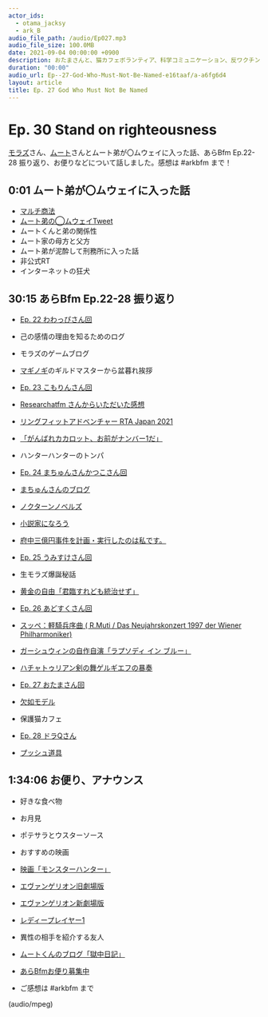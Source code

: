 ```yaml
---
actor_ids:
  - otama_jacksy
  - ark_B
audio_file_path: /audio/Ep027.mp3
audio_file_size: 100.0MB
date: 2021-09-04 00:00:00 +0900
description: おたまさんと、猫カフェボランティア、科学コミュニケーション、反ワクチン監視、ドラえもん、絶滅動物は蘇らせるべきか、ミッドサマー、保護猫のススメなどについて話しました。
duration: "00:00"
audio_url: Ep--27-God-Who-Must-Not-Be-Named-e16taaf/a-a6fg6d4
layout: article
title: Ep. 27 God Who Must Not Be Named
---
```


# Ep. 30 Stand on righteousness 

[モラズ](https://twitter.com/morazumorazu)さん、[ムート](https://twitter.com/mutoreimu)さんとムート弟が〇ムウェイに入った話、あらBfm Ep.22-28 振り返り、お便りなどについて話しました。感想は #arkbfm まで！

## 0:01 ムート弟が〇ムウェイに入った話

* [マルチ商法](https://ja.wikipedia.org/wiki/%E3%83%9E%E3%83%AB%E3%83%81%E5%95%86%E6%B3%95)
* [ムート弟の◯ムウェイTweet](https://twitter.com/mutoreimu/status/1418177328341917698?s=20)
* ムートくんと弟の関係性
* ムート家の母方と父方
* ムート弟が泥酔して刑務所に入った話
* 非公式RT
* インターネットの狂犬

## 30:15 あらBfm Ep.22-28 振り返り

* [Ep. 22 わわっぴさん回](https://anchor.fm/arkbfm/episodes/Ep--22-Director-of-Kebab-e14867i)
* 己の感情の理由を知るためのログ
* モラズのゲームブログ
* [マギノギ](https://mabinogi.nexon.co.jp/?argument=GkmaGBxY&dmai=a60dc6fca127d4)のギルドマスターから盆暮れ挨拶
* [Ep. 23 こもりんさん回](https://anchor.fm/arkbfm/episodes/Ep--23-Self-Branding-JK-e14urc5)
* [Researchatfm さんからいただいた感想](https://twitter.com/researchat_fm/status/1425184885698928642?s=20)
* [リングフィットアドベンチャー RTA Japan 2021](https://youtu.be/xJXD2BXorl4)
* [「がんばれカカロット、お前がナンバー1だ」](https://www.kujoyugo.com/entry/74)
    
* ハンターハンターのトンパ
* [Ep. 24 まちゅんさんかつこさん回](https://anchor.fm/arkbfm/episodes/Ep--24-Life-with-my-fave-e15kfud)
* [まちゅんさんのブログ](https://kajilaw.com/%e6%b0%97%e3%81%ab%e3%81%aa%e3%82%89%e3%81%aa%e3%81%84%e3%81%8f%e3%82%89%e3%81%84%e3%81%ab%e7%9c%a9%e3%81%97%e3%81%84-%e3%81%93%e3%81%ae-day-light/)
* [ノクターンノベルズ](https://nl.syosetu.com/redirect/ageauth/?url=https%3A%2F%2Fnoc.syosetu.com%2Ftop%2Ftop%2F&hash=1a96b5237afa724bef265b4f98dd107f2445ef8b)
* [小説家になろう](https://syosetu.com/)
* [府中三億円事件を計画・実行したのは私です。](https://amzn.to/3zITDGo)
    
* [Ep. 25 うみすけさん回](https://anchor.fm/arkbfm/episodes/Ep--25-Couldnt-live-someone-elses-life-e15ufbd)
* 生モラズ爆誕秘話
* [黄金の自由「君臨すれども統治せず」](https://ja.wikipedia.org/wiki/%E9%BB%84%E9%87%91%E3%81%AE%E8%87%AA%E7%94%B1)
* [Ep. 26 あどすくさん回](https://anchor.fm/arkbfm/episodes/Ep--26-I-dont-want-to-be-literally-FIRE-e16isqq)
* [スッペ：軽騎兵序曲 ( R.Muti / Das Neujahrskonzert 1997 der Wiener Philharmoniker)](https://www.nicovideo.jp/watch/sm14549745)
    
* [ガーシュウィンの自作自演「ラプソディ イン ブルー」](https://www.nicovideo.jp/watch/sm13173222)
    
* [ハチャトゥリアン剣の舞ゲルギエフの暴奏](https://www.nicovideo.jp/watch/sm1315181)
    
* [Ep. 27 おたまさん回](https://anchor.fm/arkbfm/episodes/Ep--27-God-Who-Must-Not-Be-Named-e16taaf)
* [欠如モデル](https://ja.wikipedia.org/wiki/%E6%AC%A0%E5%A6%82%E3%83%A2%E3%83%87%E3%83%AB)
* 保護猫カフェ
    
* [Ep. 28 ドラQさん](https://anchor.fm/arkbfm/episodes/Ep--28-Alcoholic-Doctoral-Graduate-Student-e176crv)
    
* [プッシュ道具](https://amzn.to/3o29I7H)

## 1:34:06 お便り、アナウンス

* 好きな食べ物
* お月見
* ポテサラとウスターソース
* おすすめの映画
* [映画「モンスターハンター」](https://monsterhunter-movie.jp/)
* [エヴァンゲリオン旧劇場版](https://amzn.to/2XOzlxW)
* [エヴァンゲリオン新劇場版](https://www.evangelion.co.jp/)
* [レディープレイヤー1](https://wwws.warnerbros.co.jp/readyplayerone/)
    
* 異性の相手を紹介する友人
    
* [ムートくんのブログ「獄中日記」](https://mutoreimu.hatenablog.com/entry/2021/09/20/214528)
* [あらBfmお便り募集中](https://twitter.com/arkbfm/status/1341090549177012225?s=20)
* ご感想は #arkbfm まで

(audio/mpeg)